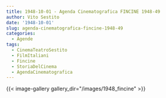 ```yaml
---
title: 1948-10-01 - Agenda Cinematografica FINCINE 1948-49
author: Vito Sestito
date: '1948-10-01'
slug: agenda-cinematografica-fincine-1948-49
categories:
  - Agende
tags:
  - CinemaTeatroSestito
  - FilmItaliani
  - Fincine
  - StoriaDelCinema
  - AgendaCinematografica
---
```


{{< image-gallery gallery_dir="/images/1948_fincine" >}}
